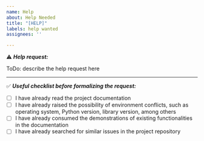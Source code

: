 ```yaml
---
name: Help
about: Help Needed
title: "[HELP]"
labels: help wanted
assignees: ''

---
```


⚠️ **_Help request:_**

ToDo: describe the help request here

___

✅ **_Useful checklist before formalizing the request:_**

- [ ] I have already read the project documentation
- [ ] I have already raised the possibility of environment conflicts, such as operating system, Python version, library version, among others
- [ ] I have already consumed the demonstrations of existing functionalities in the documentation
- [ ] I have already searched for similar issues in the project repository
